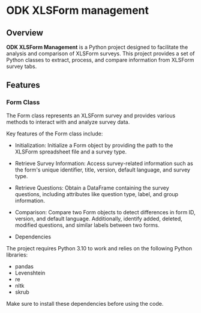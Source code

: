 # ODK XLSForm management

## Overview

**ODK XLSForm Management** is a Python project designed to facilitate the analysis and comparison of XLSForm surveys. This project provides a set of Python classes to extract, process, and compare information from XLSForm survey tabs.

## Features

### Form Class

The Form class represents an XLSForm survey and provides various methods to interact with and analyze survey data. 

Key features of the Form class include:

* Initialization: Initialize a Form object by providing the path to the XLSForm spreadsheet file and a survey type.
* Retrieve Survey Information: Access survey-related information such as the form's unique identifier, title, version, default language, and survey type.
* Retrieve Questions: Obtain a DataFrame containing the survey questions, including attributes like question type, label, and group information.
* Comparison: Compare two Form objects to detect differences in form ID, version, and default language. Additionally, identify added, deleted, modified questions, and similar labels between two forms.

* Dependencies

The project requires Python 3.10 to work and relies on the following Python libraries:

* pandas
* Levenshtein
* re
* nltk
* skrub

Make sure to install these dependencies before using the code.
